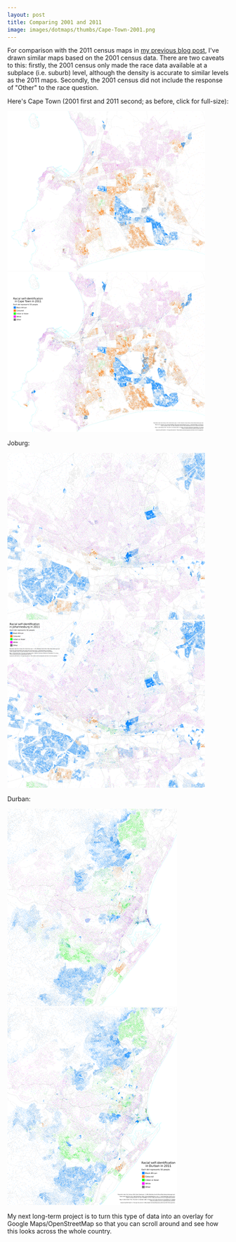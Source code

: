 ```yaml
---
layout: post
title: Comparing 2001 and 2011
image: images/dotmaps/thumbs/Cape-Town-2001.png
---
```


For comparison with the 2011 census maps in [my previous blog post](/dot-maps/), I've drawn similar maps based on the 2001 census data. There are two caveats to this: firstly, the 2001 census only made the race data available at a subplace (i.e. suburb) level, although the density is accurate to similar levels as the 2011 maps. Secondly, the 2001 census did not include the response of "Other" to the race question.

Here's Cape Town (2001 first and 2011 second; as before, click for full-size):

<a href="/images/dotmaps/Cape-Town-2001.png"><img src="/images/dotmaps/thumbs/Cape-Town-2001.png" alt="" width="450" height="364" /></a>
<a href="/images/dotmaps/Cape-Town-2011.png"><img src="/images/dotmaps/thumbs/Cape-Town-2011.png" alt="" width="450" height="364" /></a>

Joburg:

<a href="/images/dotmaps/Joburg-2001.png"><img src="/images/dotmaps/thumbs/Joburg-2001.png" alt="" width="450" height="380" /></a>
<a href="/images/dotmaps/Joburg-2011.png"><img src="/images/dotmaps/thumbs/Joburg-2011.png" alt="" width="450" height="380" /></a>

Durban:

<a href="/images/dotmaps/Durban-2001.png"><img src="/images/dotmaps/thumbs/Durban-2001.png" alt="Durban" width="386" height="450" /></a>
<a href="/images/dotmaps/Durban-2011.png"><img src="/images/dotmaps/thumbs/Durban-2011.png" alt="Durban" width="386" height="450" /></a>

My next long-term project is to turn this type of data into an overlay for Google Maps/OpenStreetMap so that you can scroll around and see how this looks across the whole country.
